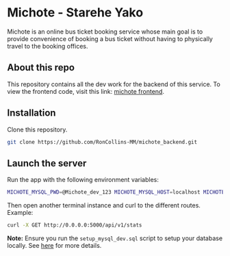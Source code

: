 # Michote - Starehe Yako

Michote is an online bus ticket booking service whose main goal is to provide convenience of booking a bus ticket without having to physically travel to the booking offices.

## About this repo

This repository contains all the dev work for the backend of this service. To view the frontend code, visit this link: [michote frontend](https://github.com/mkoner/michote_frontend).

## Installation

Clone this repository.

```bash
git clone https://github.com/RonCollins-MM/michote_backend.git
```

## Launch the server

Run the app with the following environment variables:

```bash
MICHOTE_MYSQL_PWD=@Michote_dev_123 MICHOTE_MYSQL_HOST=localhost MICHOTE_MYSQL_DB=michote_dev_db MICHOTE_TYPE_STORAGE=db MICHOTE_API_HOST=0.0.0.0 MICHOTE_API_PORT=5000 python3 -m api.v1.app
```

Then open another terminal instance and curl to the different routes. Example:

```bash
curl -X GET http://0.0.0.0:5000/api/v1/stats
```

__Note:__ Ensure you run the `setup_mysql_dev.sql` script to setup your database locally. See [here](./scripts/) for more details.
